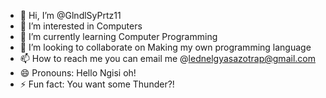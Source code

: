 - 👋 Hi, I’m @GlndlSyPrtz11
- 👀 I’m interested in Computers
- 🌱 I’m currently learning Computer Programming
- 💞️ I’m looking to collaborate on Making my own programming language
- 📫 How to reach me you can email me @lednelgyasazotrap@gmail.com
- 😄 Pronouns: Hello Ngisi oh!
- ⚡ Fun fact: You want some Thunder?!

<!---
GlndlSyPrtz11/GlndlSyPrtz11 is a ✨ special ✨ repository because its `README.md` (this file) appears on your GitHub profile.
You can click the Preview link to take a look at your changes.
--->
